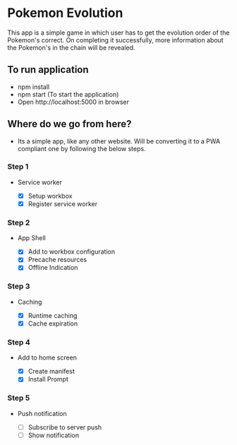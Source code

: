 # Pokemon Evolution

This app is a simple game in which user has to get the evolution order of the Pokemon's correct.
On completing it successfully, more information about the Pokemon's in the chain will be revealed.

## To run application

- npm install
- npm start (To start the application)
- Open http://localhost:5000 in browser

## Where do we go from here?

- Its a simple app, like any other website. Will be converting it 
to a PWA compliant one by following the below steps.

### Step 1

- Service worker

  - [x] Setup workbox 
  - [x] Register service worker

### Step 2

- App Shell

  - [x] Add to workbox configuration 
  - [x] Precache resources
  - [x] Offline Indication

### Step 3

- Caching

  - [x] Runtime caching
  - [x] Cache expiration

### Step 4

- Add to home screen

  - [x] Create manifest
  - [x] Install Prompt

### Step 5

- Push notification
  
  - [ ] Subscribe to server push
  - [ ] Show notification